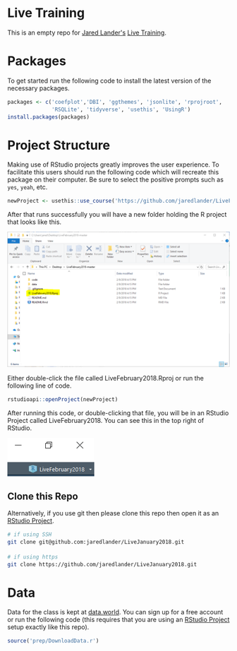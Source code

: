 
<!-- README.md is generated from README.Rmd. Please edit that file -->
Live Training
=============

This is an empty repo for [Jared Lander's](https://www.jaredlander.com) [Live Training](https://www.safaribooksonline.com/live-training/courses/beginning-r-programming/0636920144847/).

Packages
========

To get started run the following code to install the latest version of the necessary packages.

``` r
packages <- c('coefplot','DBI', 'ggthemes', 'jsonlite', 'rprojroot', 
              'RSQLite', 'tidyverse', 'usethis', 'UsingR')
install.packages(packages)
```

Project Structure
=================

Making use of RStudio projects greatly improves the user experience. To facilitate this users should run the following code which will recreate this package on their computer. Be sure to select the positive prompts such as `yes`, `yeah`, etc.

``` r
newProject <- usethis::use_course('https://github.com/jaredlander/LiveFebruary2018/archive/master.zip')
```

After that runs successfully you will have a new folder holding the R project that looks like this.

<img src="images/ProjectFolder.png" width="1036" />

Either double-click the file called LiveFebruary2018.Rproj or run the following line of code.

``` r
rstudioapi::openProject(newProject)
```

After running this code, or double-clicking that file, you will be in an RStudio Project called LiveFebruary2018. You can see this in the top right of RStudio.

<img src="images/ProjectCorner.png" width="197" />

Clone this Repo
---------------

Alternatively, if you use git then please clone this repo then open it as an [RStudio Project](https://support.rstudio.com/hc/en-us/articles/200526207-Using-Projects).

``` sh
# if using SSH
git clone git@github.com:jaredlander/LiveJanuary2018.git

# if using https
git clone https://github.com/jaredlander/LiveJanuary2018.git
```

Data
====

Data for the class is kept at [data.world](https://data.world/landeranalytics/training). You can sign up for a free account or run the following code (this requires that you are using an [RStudio Project](https://support.rstudio.com/hc/en-us/articles/200526207-Using-Projects) setup exactly like this repo).

``` r
source('prep/DownloadData.r')
```

